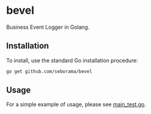 # bevel
Business Event Logger in Golang.


## Installation
To install, use the standard Go installation procedure:

```bash
go get github.com/seborama/bevel
```

## Usage
For a simple example of usage, please see [main_test.go](https://github.com/seborama/bevel/blob/0.1/main_test.go).

